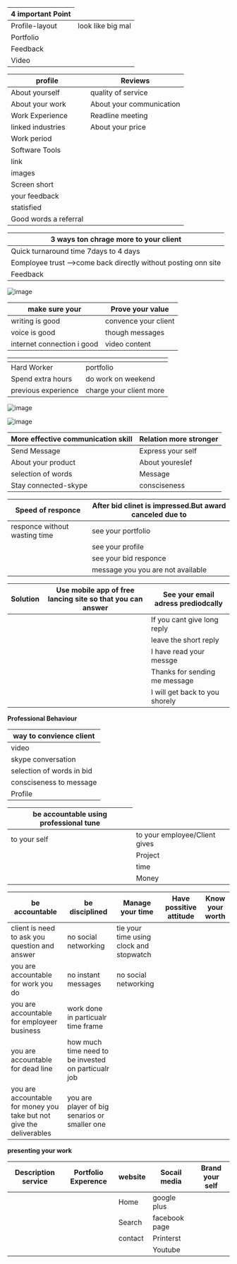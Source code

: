 
   <table>
    <thead>
      <tr>
        <th>4 important Point</th>
      </tr>
    </thead>
    <tbody>
        <tr>
            <td>Profile-layout</td>
            <td>look like big mal</td>
        </tr>
        <tr>
            <td>Portfolio</td>
        </tr>
        <tr>
            <td>Feedback</td>
        </tr>
        <tr>
            <td>Video</td>
        </tr>
    </tbody>
  </table>

  
   <table>
    <thead>
      <tr>
        <th>profile</th>
        <th>Reviews</th>
      </tr>
    </thead>
    <tbody>
        <tr>
           <td>About yourself</td>
           <td>quality of service</td>   
        </tr>
        <tr>
            <td>About your work</td>
            <td>About your communication</td>          
        </tr>
        <tr>
            <td>Work Experience</td>
             <td>Readline meeting</td>     
        </tr>
        <tr>
            <td>linked industries</td>
             <td>About your price</td>          
        </tr>
        <tr>
            <td>Work period</td>
        </tr>
        <tr>
            <td>Software Tools</td>
        </tr>
       <tr>
            <td>link</td>
        </tr>
        <tr>
            <td>images</td>
        </tr>
        <tr>
            <td>Screen short</td>
        </tr>
      <tr>
      <td>your feedback</td>
      </tr>
      <tr>
      <td>statisfied</td>
      </tr>
      <tr>
      <td>Good words a referral</td>
      </tr>
    </tbody>
  </table>

  <table>
    <thead>
      <tr>
        <th>3 ways ton chrage more to your client</th>
      </tr>
    </thead>
    <tbody>
        <tr>
            <td>Quick turnaround time 7days to 4 days</td>
         </tr>
        <tr>
            <td>Eomployee trust -->come back directly without posting onn site</td>
        </tr>
        <tr>
            <td>Feedback</td>
        </tr>
    </tbody>
  </table>


![image](https://github.com/princit/FreeLancing/assets/29123911/6c64401f-df6a-4869-9ff7-cf30ba158d1a)

 
 <table>
    <thead>
      <tr>
        <th>make sure your</th>
        <th>Prove your value </th> 
      </tr>
    </thead>
    <tbody>
        <tr>
            <td>writing is good</td>
            <td>convence your client</td>          
         </tr>
        <tr>
            <td>voice is good</td>
            <td>though messages</td>
        </tr>
        <tr>
            <td>internet connection i good</td>
            <td>video content</td>
        </tr>
    </tbody>
  </table>

<table>
    <thead>
      <tr>
        <th></th>
        <th></th> 
      </tr>
    </thead>
    <tbody>
        <tr>
            <td>Hard Worker</td>
            <td>portfolio</td>           
         </tr>
        <tr>
            <td>Spend extra hours</td>
            <td>do work on weekend</td>
        </tr>
        <tr>
            <td>previous experience </td>
            <td>charge your client more</td>
        </tr>
    </tbody>
  </table>
  
![image](https://github.com/princit/FreeLancing/assets/29123911/a150732c-96bc-4880-be33-c14bcbe2bdfb)

![image](https://github.com/princit/FreeLancing/assets/29123911/0f8feeb0-2512-4a4c-ad69-2ea212b80451)


<table>
    <thead>
      <tr>
        <th>More effective communication skill</th>
        <th>Relation more stronger</th> 
      </tr>
    </thead>
    <tbody>
        <tr>
            <td>Send Message</td>
            <td>Express your self</td>           
         </tr>
        <tr>
            <td>About your product</td>
            <td>About youreslef</td>
        </tr>
        <tr>
            <td>selection of words </td>
            <td>Message</td>
        </tr>
        <tr>
            <td>Stay connected-skype</td>
            <td>consciseness</td>
        </tr>
    </tbody>
  </table>


<table>
    <thead>
      <tr>
        <th>Speed of responce</th>
        <th>After bid clinet is impressed.But award canceled due to</th> 
      </tr>
    </thead>
    <tbody>
        <tr>
            <td>responce without wasting time</td>
            <td>see your portfolio</td>           
         </tr>
        <tr>
            <td></td>
            <td>see your profile</td>
        </tr>
        <tr>
            <td></td>
            <td>see your bid responce</td>
        </tr>
        <tr>
            <td></td>
            <td>message you you are not available</td>
        </tr>
    </tbody>
  </table>

  <table>
    <thead>
      <tr>
        <th>Solution</th>
        <th>Use mobile app of free lancing site so that you can answer</th>
        <th>See your email adress prediodcally</th> 
      </tr>
    </thead>
    <tbody>
        <tr>
            <td></td>
            <td></td>
            <td>If you cant  give long reply</td>           
         </tr>
        <tr>
            <td></td>
            <td></td>
            <td>leave the short reply</td>
        </tr>
        <tr>
            <td></td>
            <td></td>
            <td>I have read your messge</td>
        </tr>
        <tr>
            <td></td>
            <td></td>
            <td>Thanks for sending me message</td>
        </tr>       
        <tr>
            <td></td>
            <td></td>
            <td>I will get back to you shorely</td>
        </tr>
    </tbody>
  </table>


**Professional Behaviour**

  <table>
    <thead>
      <tr>
        <th>way to convience client</th> 
      </tr>
    </thead>
    <tbody>
        <tr>
            <td>video</td>
         </tr>
        <tr>
            <td>skype conversation</td>
        </tr>
        <tr>
            <td>selection of words in bid</td>
           </tr>
        <tr>
            <td>consciseness to message</td>
        </tr>       
        <tr>
            <td>Profile</td>
        </tr>
    </tbody>
  </table>

  <table>
    <thead>
      <tr>
        <th>be accountable using professional tune</th> 
      </tr>
    </thead>
    <tbody>
        <tr>
            <td>to your self</td>
            <td>to your employee/Client gives</td> 
         </tr>
        <tr>
            <td></td>
            <td>Project</td>
        </tr>
        <tr>
            <td></td>
            <td>time</td>
           </tr>
        <tr>
            <td></td>
            <td>Money</td>
        </tr>       
    </tbody>
  </table>
   <table>
    <thead>
      <tr>
        <th>be accountable</th> 
        <th>be disciplined</th> 
        <th>Manage your time</th> 
        <th>Have possitive attitude</th>          
        <th>Know your worth</th>          
      </tr>
    </thead>
    <tbody>
        <tr>
            <td>client is need to ask you question and answer</td>
            <td>no social networking</td> 
            <td>tie your time using clock and stopwatch</td> 
         </tr>
        <tr>
            <td>you are accountable for work you do</td>
            <td>no instant messages</td>
            <td>no social networking</td> 
        </tr>
        <tr>
            <td>you are accountable for employeer business</td>
            <td>work done in particualr time frame</td>
           </tr>
        <tr>
            <td>you are accountable for dead line</td>
            <td>how much time need to be invested on particualr job</td>
        </tr> 
       <tr>
            <td>you are accountable for money you take but not give the deliverables</td>
            <td>you are player of big senarios or smaller one</td>
        </tr> 
    </tbody>
  </table>


 **presenting your work**

   <table>
    <thead>
      <tr>
        <th>Description service</th>
        <th>Portfolio Experence</th>
        <th>website </th>
        <th>Socail media</th>
        <th>Brand your self</th>  
      </tr>
    </thead>
    <tbody>
        <tr>
            <td></td>
            <td></td>
           <td>Home</td> 
            <td>google plus</td>
         </tr>
        <tr>
            <td></td>
            <td></td>
           <td>Search</td> 
           <td>facebook page</td>        
        </tr>
        <tr>
            <td></td>
            <td></td>
           <td>contact</td> 
           <td>Printerst</td>
           </tr>
        <tr>
            <td></td>
            <td></td>
           <td></td> 
           <td>Youtube</td> 
        </tr>       
    </tbody>
